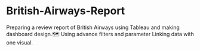 # British-Airways-Report
Preparing a review report of British Airways using Tableau and making dashboard design.🗺️
Using advance filters and parameter
Linking data with one visual.
